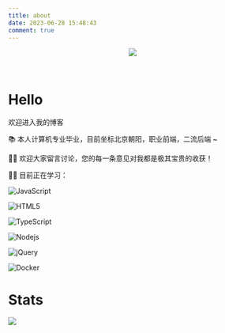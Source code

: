 ```yaml
---
title: about
date: 2023-06-28 15:48:43
comment: true
---
```


<div align="center">

<img order-radius="100px" src="https://readme-typing-svg.herokuapp.com/?lines=console.log(%22Hello!%22))"/></div>
<br>

# Hello

欢迎进入我的博客

📚 本人计算机专业毕业，目前坐标北京朝阳，职业前端，二流后端 ~

👏🏻 欢迎大家留言讨论，您的每一条意见对我都是极其宝贵的收获！

<!-- 📢 本站所有Markdown样式均使用[Github Markdown](https://github.com/sindresorhus/github-markdown-css)样式库。 -->

💪🏻 目前正在学习：

![JavaScript](https://img.shields.io/badge/-JavaScript-oringe?style=flat-square&logo=javascript)

![HTML5](https://img.shields.io/badge/-HTML5-E34F26?style=flat-square&logo=html5&logoColor=white)

![TypeScript](https://img.shields.io/badge/typescript-%23007ACC.svg?style=flat-square&logo=typescript&logoColor=white)

![Nodejs](https://img.shields.io/badge/-Nodejs-c0ebd?style=flat-square&logo=Node.js)

![jQuery](https://img.shields.io/badge/jquery-%230769AD.svg?style=style=flat-square&logo=jquery&logoColor=white)

![Docker](https://img.shields.io/badge/-Docker-FCC624?style=flat-square&logo=docker)

# Stats

<div style="display: flex; gap: 1rem;">
<!-- <img src="https://github-readme-stats.vercel.app/api?username=Ljp10086" /> -->

<img src="https://github-readme-stats.vercel.app/api/top-langs/?username=Ljp10086&layout=compact&hide_border=true&langs_count=10" />
</div>
